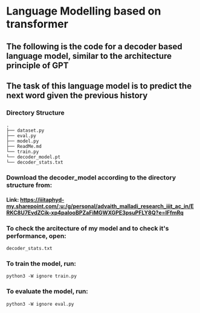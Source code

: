 # Language Modelling based on transformer
## The following is the code for a decoder based language model, similar to the architecture principle of GPT
## The task of this language model is to predict the next word given the previous history

### Directory Structure

```
.
├── dataset.py
├── eval.py
├── model.py
├── ReadMe.md
└── train.py
└── decoder_model.pt
└── decoder_stats.txt

```

### Download the decoder_model according to the directory structure from:

#### Link: https://iiitaphyd-my.sharepoint.com/:u:/g/personal/advaith_malladi_research_iiit_ac_in/ERKC8U7EvdZCik-xp4paIooBPZaFiMGWXGPE3psuPFLY8Q?e=lFfmRq

### To check the arcitecture of my model and to check it's performance, open:

```
decoder_stats.txt
```

### To train the model, run:

```
python3 -W ignore train.py

```

### To evaluate the model, run:

```
python3 -W ignore eval.py

```

